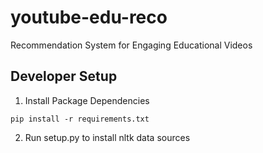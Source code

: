 # youtube-edu-reco
Recommendation System for Engaging Educational Videos


## Developer Setup

1. Install Package Dependencies
```
pip install -r requirements.txt
```

2. Run setup.py to install nltk data sources